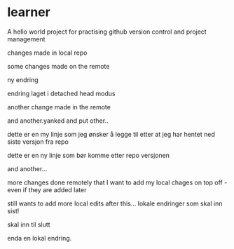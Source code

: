 # learner
A hello world project for practising github version control and project management

changes made in local repo

some changes made on the remote

ny endring

endring laget i detached head modus

another change made in the remote

and another.yanked and put other..

dette er en my linje som jeg ønsker å legge til etter at jeg har hentet ned siste versjon fra repo

dette er en ny linje som bør komme etter repo versjonen

and another...

more changes done remotely that I want to add my local chages on top off - even if they are added later

still wants to add more local edits after this...
lokale endringer som skal inn sist!

skal inn til slutt

enda en lokal endring.
